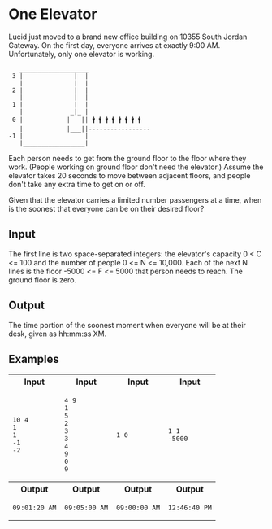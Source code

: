 # One Elevator

Lucid just moved to a brand new office building on 10355 South Jordan Gateway. On the first day, everyone arrives at exactly 9:00 AM. Unfortunately, only one elevator is working.

```
   ___________________
 3 |              |  |
   |              |  |
 2 |              |  |
   |              |  |
 1 |              |  |
   |             _|_ |
 0 |            |   || 🚹 🚹 🚹 🚹 🚹 🚹 🚹 🚹
   |            |___||-----------------
-1 |                 |
   |_________________|

```

Each person needs to get from the ground floor to the floor where they work. (People working on ground floor don't need the elevator.) Assume the elevator takes 20 seconds to move between adjacent floors, and people don't take any extra time to get on or off.

Given that the elevator carries a limited number passengers at a time, when is the soonest that everyone can be on their desired floor?

## Input

The first line is two space-separated integers: the elevator's capacity 0 < C <= 100 and the number of people 0 <= N <= 10,000.
Each of the next N lines is the floor -5000 <= F <= 5000 that person needs to reach. The ground floor is zero.

## Output

The time portion of the soonest moment when everyone will be at their desk, given as hh:mm:ss XM.

## Examples

<table>
    <tr>
        <th>Input</th>
        <th>Input</th>
        <th>Input</th>
        <th>Input</th>
    </tr>
    <tr>
        <td><pre>10 4
1
1
-1
-2</pre></td>
        <td><pre>4 9
1
5
2
3
3
4
9
0
9</pre></td>
        <td><pre>1 0</pre></td>
        <td><pre>1 1
-5000</pre></td>
    </tr>
    <tr>
        <th>Output</th>
        <th>Output</th>
        <th>Output</th>
        <th>Output</th>
    </tr>
    <tr>
        <td><pre>09:01:20 AM</pre></td>
        <td><pre>09:05:00 AM</pre></td>
        <td><pre>09:00:00 AM</pre></td>
        <td><pre>12:46:40 PM</pre></td>
    </tr>
</table>

